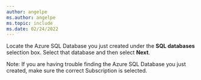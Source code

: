 ```yaml
---
author: angelpe
ms.author: angelpe
ms.topic: include
ms.date: 02/24/2022
---
```


Locate the Azure SQL Database you just created under the **SQL databases** selection box. Select that database and then select **Next**.

Note: If you are having trouble finding the Azure SQL Database you just created, make sure the correct Subscription is selected.